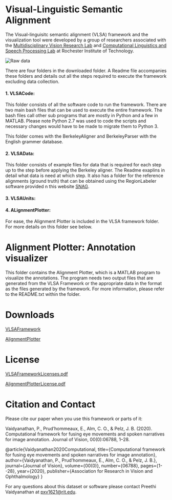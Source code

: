 # Visual-Linguistic Semantic Alignment
The Visual-linguisitc semantic alignment (VLSA) framework and the visualization tool were developed by a group of researchers associated with the [Multidisciplinary Vision Research Lab](http://mvrl.cis.rit.edu/) and [Computational Linguistics and Speech Processing Lab](https://www.rit.edu/clasp/) at Rochester Institute of Technology.

![Raw data](https://raw.githubusercontent.com/mvrl-clasp/MultimodalFusionFramework/master/thesis_snagFig19.png)

There are four folders in the downloaded folder. A Readme file accompanies these folders and details out all the steps required to execute the framework excluding data collection. 

#### 1. VLSACode:

This folder consists of all the software code to run the framework. There are two main bash files that can be used to execute the entire framework. The bash files call other sub programs that are mostly in Python and a few in MATLAB. Please note Python 2.7 was used to code the scripts and necessary changes would have to be made to migrate them to Python 3. 

This folder comes with the BerkeleyAligner and BerkeleyParser with the English grammer database. 

#### 2. VLSAData:

This folder consists of example files for data that is required for each step up to the step before applying the Berkeley aligner. The Readme exaplins in detail what data is need at which step. It also has a folder for the reference alignments (ground truth) that can be obtained using the RegionLabeler software provided n this website [SNAG](https://mvrl-clasp.github.io/SNAG/).

#### 3. VLSAUnits:

#### 4. ALignmentPlotter: 

For ease, the Alignment Plotter is included in the VLSA framework folder. For more details on this folder see below.

# Alignment Plotter: Annotation visualizer
This folder contains the Alignment Plotter, which is a MATLAB program to visualize the annotations. The program needs two output files that are generated from the VLSA Framework or the appropriate data in the format as the files generated by the framework. For more information, please refer to the README.txt within the folder. 

# Downloads  

[VLSAFramework](https://drive.google.com/drive/folders/1QbrnSsqh78mERLyUjHp1OtG8BZau6_z7)

[AlignmentPlotter](https://drive.google.com/drive/folders/1nnB3LPdQIQ7j0U9G6uLKm1uhVKk8iaJ3)

# License
[VLSAFrameworkLicenses.pdf](https://drive.google.com/file/d/1Anj-cPYv62vISyvKC1vva55aHXi6ssRN/view?usp=sharing)

[AlignmentPlotterLicense.pdf](https://drive.google.com/file/d/1vWHmmqu736zNrex2I33sRNZdLhNVv2YS/view?usp=sharing)

# Citation and Contact
Please cite our paper when you use this framework or parts of it:

Vaidyanathan, P., Prud’hommeaux, E., Alm, C. O., & Pelz, J. B. (2020). Computational framework for fusing eye movements
and spoken narratives for image annotation. Journal of Vision, 00(0):06788, 1–28.

@article{Vaidyanathan2020Computational,
  title={Computational framework for fusing eye movements and spoken narratives for image annotation},
  author={Vaidyanathan, P., Prud’hommeaux, E., Alm, C. O., & Pelz, J. B.},
  journal={Journal of Vision},
  volume={00(0)},
  number={06788},
  pages={1--28},
  year={2020},
  publisher={Association for Research in Vision and Ophthalmology}
}

For any questions about this dataset or software please contact Preethi Vaidyanathan at pxv1621@rit.edu.
 
